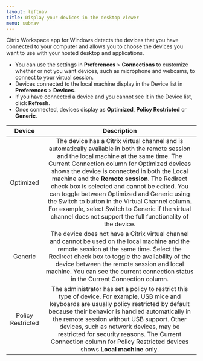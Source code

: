 ```yaml
---
layout: leftnav
title: Display your devices in the desktop viewer
menu: subnav
---
```


Citrix Workspace app for Windows detects the devices that you have connected to your computer and allows you to choose the devices you want to use with your hosted desktop and applications.

*  You can use the settings in **Preferences** > **Connections** to customize whether or not you want devices, such as microphone and webcams, to connect to your virtual session.
*  Devices connected to the local machine display in the Device list in **Preferences** > **Devices**.
*  If you have connected a device and you cannot see it in the Device list, click **Refresh**.
*  Once connected, devices display as **Optimized**, **Policy Restricted** or **Generic**.

| Device | Description |
|:---:|:---:|
| Optimized | The device has a Citrix virtual channel and is automatically available in both the remote session and the local machine at the same time. The Current Connection column for Optimized devices shows the device is connected in both the Local machine and the **Remote session**. The Redirect check box is selected and cannot be edited. You can toggle between Optimized and Generic using the Switch to button in the Virtual Channel column. For example, select Switch to Generic if the virtual channel does not support the full functionality of the device. |
| Generic | The device does not have a Citrix virtual channel and cannot be used on the local machine and the remote session at the same time. Select the Redirect check box to toggle the availability of the device between the remote session and local machine. You can see the current connection status in the Current Connection column. |
| Policy Restricted | The administrator has set a policy to restrict this type of device. For example, USB mice and keyboards are usually policy restricted by default because their behavior is handled automatically in the remote session without USB support. Other devices, such as network devices, may be restricted for security reasons. The Current Connection column for Policy Restricted devices shows **Local machine** only. |
